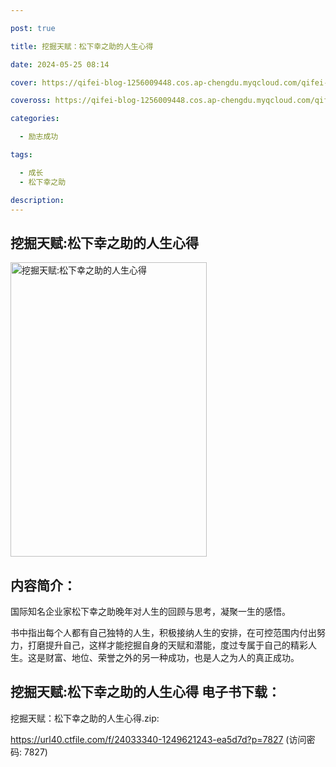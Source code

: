 ```yaml
---

post: true

title: 挖掘天赋：松下幸之助的人生心得

date: 2024-05-25 08:14

cover: https://qifei-blog-1256009448.cos.ap-chengdu.myqcloud.com/qifei-blog/661b902468eb935713e80172.jpg

coveross: https://qifei-blog-1256009448.cos.ap-chengdu.myqcloud.com/qifei-blog/661b902468eb935713e80172.jpg

categories:

  - 励志成功

tags:

  - 成长
  - 松下幸之助

description:
---
```


## 挖掘天赋:松下幸之助的人生心得
<img alt="挖掘天赋:松下幸之助的人生心得 " class="aligncenter loading" data-was-processed="true" decoding="async" fetchpriority="high" height="471" src="https://qifei-blog-1256009448.cos.ap-chengdu.myqcloud.com/qifei-blog/661b902468eb935713e80172.jpg " style="cursor: zoom-in;" width="314"/>

## 内容简介：

国际知名企业家松下幸之助晚年对人生的回顾与思考，凝聚一生的感悟。

书中指出每个人都有自己独特的人生，积极接纳人生的安排，在可控范围内付出努力，打磨提升自己，这样才能挖掘自身的天赋和潜能，度过专属于自己的精彩人生。这是财富、地位、荣誉之外的另一种成功，也是人之为人的真正成功。

## 挖掘天赋:松下幸之助的人生心得 电子书下载：
挖掘天赋：松下幸之助的人生心得.zip: 

https://url40.ctfile.com/f/24033340-1249621243-ea5d7d?p=7827 (访问密码: 7827)

